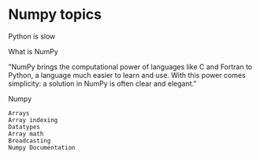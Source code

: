 # Numpy topics

Python is slow

What is NumPy



"NumPy brings the computational power of languages like C and Fortran to Python, a language much easier to learn and use. With this power comes simplicity: a solution in NumPy is often clear and elegant."

Numpy

    Arrays
    Array indexing
    Datatypes
    Array math
    Broadcasting
    Numpy Documentation


